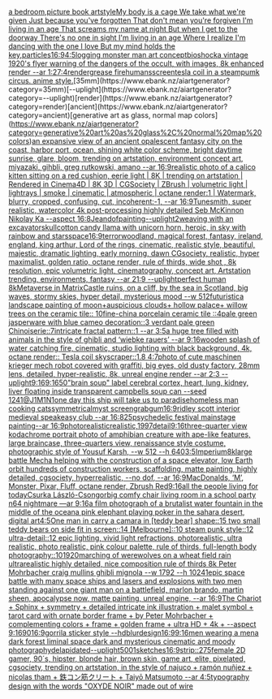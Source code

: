 [a bedroom,picture book artstyle](https://www.ebank.nz/aiartgenerator?category=a%20bedroom%2Cpicture%20book%20artstyle)[My body is a cage We take what we're given Just because you've forgotten That don't mean you're forgiven I'm living in an age That screams my name at night But when I get to the doorway There's no one in sight I'm living in an age Where I realize I'm dancing with the one I love But my mind holds the key](https://www.ebank.nz/aiartgenerator?category=My%20body%20is%20a%20cage%20We%20take%20what%20we%27re%20given%20Just%20because%20you%27ve%20forgotten%20That%20don%27t%20mean%20you%27re%20forgiven%20I%27m%20living%20in%20an%20age%20That%20screams%20my%20name%20at%20night%20But%20when%20I%20get%20to%20the%20doorway%20There%27s%20no%20one%20in%20sight%20I%27m%20living%20in%20an%20age%20Where%20I%20realize%20I%27m%20dancing%20with%20the%20one%20I%20love%20But%20my%20mind%20holds%20the%20key)[,](https://www.ebank.nz/aiartgenerator?category=%2C)[particles](https://www.ebank.nz/aiartgenerator?category=particles)[16:9](https://www.ebank.nz/aiartgenerator?category=16%3A9)[4:5](https://www.ebank.nz/aiartgenerator?category=4%3A5)[logging monster man art concept](https://www.ebank.nz/aiartgenerator?category=logging%20monster%20man%20art%20concept)[bioshock](https://www.ebank.nz/aiartgenerator?category=bioshock)[a vintage 1920's flyer warning of the dangers of the occult, with images, 8k enhanced render --ar 1:2](https://www.ebank.nz/aiartgenerator?category=a%20vintage%201920%27s%20flyer%20warning%20of%20the%20dangers%20of%20the%20occult%2C%20with%20images%2C%208k%20enhanced%20render%20--ar%201%3A2)[7:4](https://www.ebank.nz/aiartgenerator?category=7%3A4)[render](https://www.ebank.nz/aiartgenerator?category=render)[grease fire](https://www.ebank.nz/aiartgenerator?category=grease%20fire)[humans](https://www.ebank.nz/aiartgenerator?category=humans)[screen](https://www.ebank.nz/aiartgenerator?category=screen)[tesla coil in a steampumk circus. anime style.](https://www.ebank.nz/aiartgenerator?category=tesla%20coil%20in%20a%20steampumk%20circus.%20anime%20style.)[35mm](https://www.ebank.nz/aiartgenerator?category=35mm)[--uplight](https://www.ebank.nz/aiartgenerator?category=--uplight)[render](https://www.ebank.nz/aiartgenerator?category=render)[ancient](https://www.ebank.nz/aiartgenerator?category=ancient)[generative art as glass, normal map colors](https://www.ebank.nz/aiartgenerator?category=generative%20art%20as%20glass%2C%20normal%20map%20colors)[an expansive view of an ancient opalescent fantasy city on the coast, harbor port, ocean, shining white color scheme, bright daytime sunrise, glare, bloom, trending on artstation, environment concept art, miyazaki, gihbli, greg rutkowski, amano --ar 16:9](https://www.ebank.nz/aiartgenerator?category=an%20expansive%20view%20of%20an%20ancient%20opalescent%20fantasy%20city%20on%20the%20coast%2C%20harbor%20port%2C%20ocean%2C%20shining%20white%20color%20scheme%2C%20bright%20daytime%20sunrise%2C%20glare%2C%20bloom%2C%20trending%20on%20artstation%2C%20environment%20concept%20art%2C%20miyazaki%2C%20gihbli%2C%20greg%20rutkowski%2C%20amano%20--ar%2016%3A9)[realistic photo of a calico kitten sitting on a red cushion, eerie light | 8K | trending on artstation | Rendered in Cinema4D | 8K 3D | CGSociety | ZBrush | volumetric light | lightrays | smoke | cinematic | atmospheric | octane render:1 | Watermark, blurry, cropped, confusing, cut, incoherent:-1, --ar 16:9](https://www.ebank.nz/aiartgenerator?category=realistic%20photo%20of%20a%20calico%20kitten%20sitting%20on%20a%20red%20cushion%2C%20eerie%20light%20%7C%208K%20%7C%20trending%20on%20artstation%20%7C%20Rendered%20in%20Cinema4D%20%7C%208K%203D%20%7C%20CGSociety%20%7C%20ZBrush%20%7C%20volumetric%20light%20%7C%20lightrays%20%7C%20smoke%20%7C%20cinematic%20%7C%20atmospheric%20%7C%20octane%20render%3A1%20%7C%20Watermark%2C%20blurry%2C%20cropped%2C%20confusing%2C%20cut%2C%20incoherent%3A-1%2C%20--ar%2016%3A9)[Tunesmith, super realistic, watercolor 4k post-processing highly detailed Seb McKinnon Nikolay Ka --aspect 16:8](https://www.ebank.nz/aiartgenerator?category=Tunesmith%2C%20super%20realistic%2C%20watercolor%204k%20post-processing%20highly%20detailed%20Seb%20McKinnon%20Nikolay%20Ka%20--aspect%2016%3A8)[Jean](https://www.ebank.nz/aiartgenerator?category=Jean)[dof](https://www.ebank.nz/aiartgenerator?category=dof)[painting](https://www.ebank.nz/aiartgenerator?category=painting)[--uplight](https://www.ebank.nz/aiartgenerator?category=--uplight)[2](https://www.ebank.nz/aiartgenerator?category=2)[weaving with an excavator](https://www.ebank.nz/aiartgenerator?category=weaving%20with%20an%20excavator)[skull](https://www.ebank.nz/aiartgenerator?category=skull)[cotton candy llama with unicorn horn, heroic, in sky with rainbow and stars](https://www.ebank.nz/aiartgenerator?category=cotton%20candy%20llama%20with%20unicorn%20horn%2C%20heroic%2C%20in%20sky%20with%20rainbow%20and%20stars)[space](https://www.ebank.nz/aiartgenerator?category=space)[16:9](https://www.ebank.nz/aiartgenerator?category=16%3A9)[terror](https://www.ebank.nz/aiartgenerator?category=terror)[woodland, magical forest, fantasy, ireland, england, king arthur, Lord of the rings, cinematic, realistic style, beautiful, majestic, dramatic lighting, early morning, dawn CGsociety, realistic, hyper maximalist, golden ratio, octane render, rule of thirds, wide shot , 8k resolution, epic volumetric light, cinematography, concept art, Artstation trending, environments, fantasy --ar 21:9 --uplight](https://www.ebank.nz/aiartgenerator?category=woodland%2C%20magical%20forest%2C%20fantasy%2C%20ireland%2C%20england%2C%20king%20arthur%2C%20Lord%20of%20the%20rings%2C%20cinematic%2C%20realistic%20style%2C%20beautiful%2C%20majestic%2C%20dramatic%20lighting%2C%20early%20morning%2C%20dawn%20CGsociety%2C%20realistic%2C%20hyper%20maximalist%2C%20golden%20ratio%2C%20octane%20render%2C%20rule%20of%20thirds%2C%20wide%20shot%20%2C%208k%20resolution%2C%20epic%20volumetric%20light%2C%20cinematography%2C%20concept%20art%2C%20Artstation%20trending%2C%20environments%2C%20fantasy%20--ar%2021%3A9%20--uplight)[perfect human 8k](https://www.ebank.nz/aiartgenerator?category=perfect%20human%208k)[Metaverse in Matrix](https://www.ebank.nz/aiartgenerator?category=Metaverse%20in%20Matrix)[Castle ruins, on a cliff,  by the sea in Scotland, big waves, stormy skies, hyper detail, mysterious mood --w 512](https://www.ebank.nz/aiartgenerator?category=Castle%20ruins%2C%20on%20a%20cliff%2C%20%20by%20the%20sea%20in%20Scotland%2C%20big%20waves%2C%20stormy%20skies%2C%20hyper%20detail%2C%20mysterious%20mood%20--w%20512)[futuristic](https://www.ebank.nz/aiartgenerator?category=futuristic)[a landscape painting of moon+auspicious clouds+ hollow palace+ willow trees on the ceramic tile:: 10fine-china porcelain ceramic tile ::4pale green jasperware with blue cameo decoration::3 verdant pale green Chinoiserie::7intricate fractal pattern::1 --ar 3:5](https://www.ebank.nz/aiartgenerator?category=a%20landscape%20painting%20of%20moon%2Bauspicious%20clouds%2B%20hollow%20palace%2B%20willow%20trees%20on%20the%20ceramic%20tile%3A%3A%2010fine-china%20porcelain%20ceramic%20tile%20%3A%3A4pale%20green%20jasperware%20with%20blue%20cameo%20decoration%3A%3A3%20verdant%20pale%20green%20Chinoiserie%3A%3A7intricate%20fractal%20pattern%3A%3A1%20--ar%203%3A5)[a huge tree filled with animals in the style of ghibli and ‘wiebke rauers’ --ar 9:16](https://www.ebank.nz/aiartgenerator?category=a%20huge%20tree%20filled%20with%20animals%20in%20the%20style%20of%20ghibli%20and%20%E2%80%98wiebke%20rauers%E2%80%99%20--ar%209%3A16)[wooden splash of water catching fire, cinematic, studio lighting with black background, 4k, octane render:: Tesla coil skyscraper::1.8 4:7](https://www.ebank.nz/aiartgenerator?category=wooden%20splash%20of%20water%20catching%20fire%2C%20cinematic%2C%20studio%20lighting%20with%20black%20background%2C%204k%2C%20octane%20render%3A%3A%20Tesla%20coil%20skyscraper%3A%3A1.8%204%3A7)[photo of cute maschinen krieger mech robot covered with graffiti, big eyes, old dusty factory, 28mm lens, detailed, hyper-realistic, 8k, unreal engine render --ar 2:3 --uplight](https://www.ebank.nz/aiartgenerator?category=photo%20of%20cute%20maschinen%20krieger%20mech%20robot%20covered%20with%20graffiti%2C%20big%20eyes%2C%20old%20dusty%20factory%2C%2028mm%20lens%2C%20detailed%2C%20hyper-realistic%2C%208k%2C%20unreal%20engine%20render%20--ar%202%3A3%20--uplight)[9:16](https://www.ebank.nz/aiartgenerator?category=9%3A16)[9:16](https://www.ebank.nz/aiartgenerator?category=9%3A16)[50](https://www.ebank.nz/aiartgenerator?category=50)["brain soup" label cerebral cortex, heart, lung, kidney, liver floating inside transparent campbells soup can  --seed  1241](https://www.ebank.nz/aiartgenerator?category=%22brain%20soup%22%20label%20cerebral%20cortex%2C%20heart%2C%20lung%2C%20kidney%2C%20liver%20floating%20inside%20transparent%20campbells%20soup%20can%20%20--seed%20%201241)[@J1M1N1](https://www.ebank.nz/aiartgenerator?category=%40J1M1N1)[one day this ship will take us to paradise](https://www.ebank.nz/aiartgenerator?category=one%20day%20this%20ship%20will%20take%20us%20to%20paradise)[homeless man cooking cats](https://www.ebank.nz/aiartgenerator?category=homeless%20man%20cooking%20cats)[symmetrical](https://www.ebank.nz/aiartgenerator?category=symmetrical)[myst screengrab](https://www.ebank.nz/aiartgenerator?category=myst%20screengrab)[gum](https://www.ebank.nz/aiartgenerator?category=gum)[16:9](https://www.ebank.nz/aiartgenerator?category=16%3A9)[ridley scott interior medieval speakeasy club --ar 16:8](https://www.ebank.nz/aiartgenerator?category=ridley%20scott%20interior%20medieval%20speakeasy%20club%20--ar%2016%3A8)[25](https://www.ebank.nz/aiartgenerator?category=25)[psychedelic festival mainstage painting--ar 16:9](https://www.ebank.nz/aiartgenerator?category=psychedelic%20festival%20mainstage%20painting--ar%2016%3A9)[photorealistic](https://www.ebank.nz/aiartgenerator?category=photorealistic)[realistic,](https://www.ebank.nz/aiartgenerator?category=realistic%2C)[1997](https://www.ebank.nz/aiartgenerator?category=1997)[detail](https://www.ebank.nz/aiartgenerator?category=detail)[9:16](https://www.ebank.nz/aiartgenerator?category=9%3A16)[three-quarter view kodachrome portrait photo of amphibian creature with ape-like features, large braincase, three-quarters view, renaissance style costume, photographic style of Yousuf Karsh, --w 512 --h 640](https://www.ebank.nz/aiartgenerator?category=three-quarter%20view%20kodachrome%20portrait%20photo%20of%20amphibian%20creature%20with%20ape-like%20features%2C%20large%20braincase%2C%20three-quarters%20view%2C%20renaissance%20style%20costume%2C%20photographic%20style%20of%20Yousuf%20Karsh%2C%20--w%20512%20--h%20640)[3:5](https://www.ebank.nz/aiartgenerator?category=3%3A5)[Imperium](https://www.ebank.nz/aiartgenerator?category=Imperium)[8k](https://www.ebank.nz/aiartgenerator?category=8k)[large battle Mecha helping with the construction of a space elevator, low Earth orbit hundreds of construction workers, scaffolding, matte painting, highly detailed, cgsociety, hyperrealistic, --no dof, --ar 16:9](https://www.ebank.nz/aiartgenerator?category=large%20battle%20Mecha%20helping%20with%20the%20construction%20of%20a%20space%20elevator%2C%20low%20Earth%20orbit%20hundreds%20of%20construction%20workers%2C%20scaffolding%2C%20matte%20painting%2C%20highly%20detailed%2C%20cgsociety%2C%20hyperrealistic%2C%20--no%20dof%2C%20--ar%2016%3A9)[MacDonalds, ‘M’, Monster, Pixar, Fluff, octane render, Zbrush Red](https://www.ebank.nz/aiartgenerator?category=MacDonalds%2C%20%E2%80%98M%E2%80%99%2C%20Monster%2C%20Pixar%2C%20Fluff%2C%20octane%20render%2C%20Zbrush%20Red)[9:16](https://www.ebank.nz/aiartgenerator?category=9%3A16)[all the people living for today](https://www.ebank.nz/aiartgenerator?category=all%20the%20people%20living%20for%20today)[Csurka László-Csongor](https://www.ebank.nz/aiartgenerator?category=Csurka%20L%C3%A1szl%C3%B3-Csongor)[big comfy chair living room  in a school party  n64 nightmare  —ar 9:16](https://www.ebank.nz/aiartgenerator?category=big%20comfy%20chair%20living%20room%20%20in%20a%20school%20party%20%20n64%20nightmare%20%20%E2%80%94ar%209%3A16)[a film photograph of a brutalist water fountain in the middle of the ocean](https://www.ebank.nz/aiartgenerator?category=a%20film%20photograph%20of%20a%20brutalist%20water%20fountain%20in%20the%20middle%20of%20the%20ocean)[a pink elephant playing poker in the sahara desert, digital art](https://www.ebank.nz/aiartgenerator?category=a%20pink%20elephant%20playing%20poker%20in%20the%20sahara%20desert%2C%20digital%20art)[4:5](https://www.ebank.nz/aiartgenerator?category=4%3A5)[One man in carry a camara in [teddy bear] shape::15 two small teddy bears on side fit in screen::14 [Melbourne]::10 steam punk style::12 ultra-detail::12 epic lighting, vivid light refractions, photorealistic, ultra realistic, photo realistic, pink colour palette, rule of thirds, full-length body photography::10](https://www.ebank.nz/aiartgenerator?category=One%20man%20in%20carry%20a%20camara%20in%20%5Bteddy%20bear%5D%20shape%3A%3A15%20two%20small%20teddy%20bears%20on%20side%20fit%20in%20screen%3A%3A14%20%5BMelbourne%5D%3A%3A10%20steam%20punk%20style%3A%3A12%20ultra-detail%3A%3A12%20epic%20lighting%2C%20vivid%20light%20refractions%2C%20photorealistic%2C%20ultra%20realistic%2C%20photo%20realistic%2C%20pink%20colour%20palette%2C%20rule%20of%20thirds%2C%20full-length%20body%20photography%3A%3A10)[1920](https://www.ebank.nz/aiartgenerator?category=1920)[marching of werewolves on a wheat field  rain ultrarealistic highly detailed, nice composition rule of thirds 8k Peter Mohrbacher craig mullins ghibli mignola --w 1792 --h 1024](https://www.ebank.nz/aiartgenerator?category=marching%20of%20werewolves%20on%20a%20wheat%20field%20%20rain%20ultrarealistic%20highly%20detailed%2C%20nice%20composition%20rule%20of%20thirds%208k%20Peter%20Mohrbacher%20craig%20mullins%20ghibli%20mignola%20--w%201792%20--h%201024)[1](https://www.ebank.nz/aiartgenerator?category=1)[epic space battle with many space ships and lasers and explosions with two men standing against one giant man on a battlefield, marlon brando, martin sheen, apocalypse now, matte painting, unreal engine, --ar 16:9](https://www.ebank.nz/aiartgenerator?category=epic%20space%20battle%20with%20many%20space%20ships%20and%20lasers%20and%20explosions%20with%20two%20men%20standing%20against%20one%20giant%20man%20on%20a%20battlefield%2C%20marlon%20brando%2C%20martin%20sheen%2C%20apocalypse%20now%2C%20matte%20painting%2C%20unreal%20engine%2C%20--ar%2016%3A9)[The Chariot + Sphinx + symmetry + detailed intricate ink illustration + malet symbol + tarot card with ornate border frame + by Peter Mohrbacher + complementing colors + frame + golden frame + ultra HD + 4k + --aspect 9:16](https://www.ebank.nz/aiartgenerator?category=The%20Chariot%20%2B%20Sphinx%20%2B%20symmetry%20%2B%20detailed%20intricate%20ink%20illustration%20%2B%20malet%20symbol%20%2B%20tarot%20card%20with%20ornate%20border%20frame%20%2B%20by%20Peter%20Mohrbacher%20%2B%20complementing%20colors%20%2B%20frame%20%2B%20golden%20frame%20%2B%20ultra%20HD%20%2B%204k%20%2B%20--aspect%209%3A16)[90](https://www.ebank.nz/aiartgenerator?category=90)[16:9](https://www.ebank.nz/aiartgenerator?category=16%3A9)[gorrila sticker style --hd](https://www.ebank.nz/aiartgenerator?category=gorrila%20sticker%20style%20--hd)[blur](https://www.ebank.nz/aiartgenerator?category=blur)[design](https://www.ebank.nz/aiartgenerator?category=design)[16:9](https://www.ebank.nz/aiartgenerator?category=16%3A9)[9:16](https://www.ebank.nz/aiartgenerator?category=9%3A16)[men wearing a men](https://www.ebank.nz/aiartgenerator?category=men%20wearing%20a%20men)[a dark forest liminal space dark and mysterious cinematic and moody photography](https://www.ebank.nz/aiartgenerator?category=a%20dark%20forest%20liminal%20space%20dark%20and%20mysterious%20cinematic%20and%20moody%20photography)[delapidated](https://www.ebank.nz/aiartgenerator?category=delapidated)[--uplight](https://www.ebank.nz/aiartgenerator?category=--uplight)[500](https://www.ebank.nz/aiartgenerator?category=500)[1](https://www.ebank.nz/aiartgenerator?category=1)[sketches](https://www.ebank.nz/aiartgenerator?category=sketches)[16:9](https://www.ebank.nz/aiartgenerator?category=16%3A9)[strip::2](https://www.ebank.nz/aiartgenerator?category=strip%3A%3A2)[75](https://www.ebank.nz/aiartgenerator?category=75)[female 2D gamer, 90´s, hipster, blonde hair, brown skin, game art, elite, pixelated, cgsociety, trending on artstation, in the style of najuco + ramón nuñjez + nicolas tham + 鉄コン筋クリート + Taiyō Matsumoto --ar 4:5](https://www.ebank.nz/aiartgenerator?category=female%202D%20gamer%2C%2090%C2%B4s%2C%20hipster%2C%20blonde%20hair%2C%20brown%20skin%2C%20game%20art%2C%20elite%2C%20pixelated%2C%20cgsociety%2C%20trending%20on%20artstation%2C%20in%20the%20style%20of%20najuco%20%2B%20ram%C3%B3n%20nu%C3%B1jez%20%2B%20nicolas%20tham%20%2B%20%E9%89%84%E3%82%B3%E3%83%B3%E7%AD%8B%E3%82%AF%E3%83%AA%E3%83%BC%E3%83%88%20%2B%20Taiy%C5%8D%20Matsumoto%20--ar%204%3A5)[typography design with the words "OXYDE NOIR" made out of wire](https://www.ebank.nz/aiartgenerator?category=typography%20design%20with%20the%20words%20%22OXYDE%20NOIR%22%20made%20out%20of%20wire)